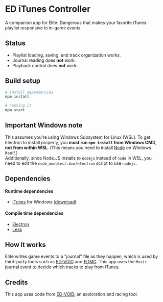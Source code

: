 # ED iTunes Controller

A companion app for Elite: Dangerous that makes your favorite iTunes playlist responsive to in-game events.

## Status

- Playlist loading, saving, and track organization works.
- Journal reading does **not** work.
- Playback control does **not** work.

## Build setup

``` bash
# install dependencies
npm install

# running it
npm start
```

## Important Windows note

This assumes you're using Windows Subsystem for Linux (WSL). To get Electron to
install properly, you **must run `npm install` from Windows CMD, not from
within WSL**. (This means you need to install [Node][nodejs] on Windows itself.)  
Additionally, since Node.JS installs to `nodejs` instead of
`node` in WSL, you need to edit the `node_modules/.bin/electron` script to use
`nodejs`.

## Dependencies

#### Runtime dependencies
- [iTunes][itunes] for Windows ([download][itunes-download])

#### Compile time dependencies

- [Electron][electron]
- [Less][less]

## How it works

Elite writes game events to a "journal" file as they happen, which is used by third-party tools such as [ED-VOID][ed-void] and [EDMC][edmc]. This app uses the `Music` journal event to decide which tracks to play from iTunes.

## Credits

This app uses code from [ED-VOID][ed-void], an exploration and racing tool.

<!-- Links -->

[itunes]: https://www.apple.com/itunes/
[itunes-download]: https://www.apple.com/itunes/download/win64
[nodejs]: https://nodejs.org
[ed-void]: https://ed-void.com
[edmc]: https://github.com/Marginal/EDMarketConnector
[electron]: https://electronjs.org
[less]: https://lesscss.org
